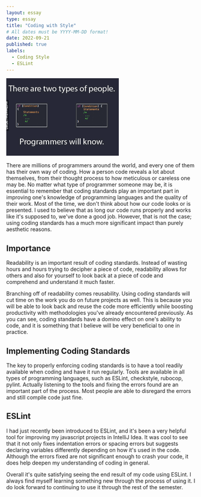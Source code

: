 ```yaml
---
layout: essay
type: essay
title: "Coding with Style"
# All dates must be YYYY-MM-DD format!
date: 2022-09-21
published: true
labels:
  - Coding Style
  - ESLint
---
```


<img width="300px" class="rounded float-start pe-4" src="../img/d1d0f6c27141606521bfa6171bfe2a84.png">

There are millions of programmers around the world, and every one of them has their own way of coding. How a person code reveals a lot about themselves, from their thought process to how meticulous or careless one may be. No matter what type of programmer someone may be, it is essential to remember that coding standards play an important part in improving one's knowledge of programming languages and the quality of their work. Most of the time, we don't think about how our code looks or is presented. I used to believe that as long our code runs properly and works like it's supposed to, we've done a good job. However, that is not the case; using coding standards has a much more significant impact than purely aesthetic reasons. 

## Importance 

Readability is an important result of coding standards. Instead of wasting hours and hours trying to decipher a piece of code, readability allows for others and also for yourself to look back at a piece of code and comprehend and understand it much faster. 

Branching off of readability comes reusability. Using coding standards will cut time on the work you do on future projects as well. This is because you will be able to look back and reuse the code more efficiently while boosting productivity with methodologies you've already encountered previously. As you can see, coding standards have a domino effect on one's ability to code, and it is something that I believe will be very beneficial to one in practice. 


## Implementing Coding Standards 

The key to properly enforcing coding standards is to have a tool readily available when coding and have it run regularly. Tools are available in all types of programming languages, such as ESLint, checkstyle, rubocop, pylint. Actually listening to the tools and fixing the errors found are an important part of the process. Most people are able to disregard the errors and still compile code just fine.  

## ESLint 

I had just recently been introduced to ESLint, and it's been a very helpful tool for improving my javascript projects in IntelliJ Idea. It was cool to see that it not only fixes indentation errors or spacing errors but suggests declaring variables differently depending on how it's used in the code. Although the errors fixed are not significant enough to crash your code, it does help deepen my understanding of coding in general. 

Overall it's quite satisfying seeing the end result of my code using ESLint. I always find myself learning something new through the process of using it. I do look forward to continuing to use it through the rest of the semester. 

